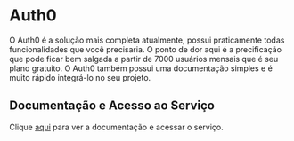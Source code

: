 # Auth0

O Auth0 é a solução mais completa atualmente, possui praticamente todas funcionalidades que você precisaria. O ponto de dor aqui é a precificação que pode ficar bem salgada a partir de 7000 usuários mensais que é seu plano gratuito. O Auth0 também possui uma documentação simples e é muito rápido integrá-lo no seu projeto.

## Documentação e Acesso ao Serviço

Clique [aqui](https://auth0.com) para ver a documentação e acessar o serviço.